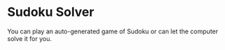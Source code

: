 # Sudoku Solver
 You can play an auto-generated game of Sudoku or can let the computer solve it for you.
